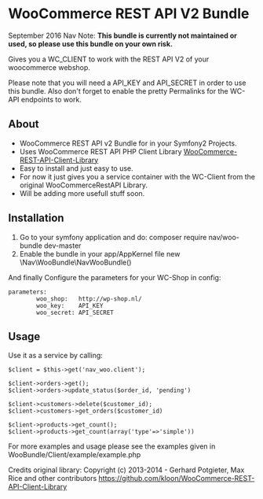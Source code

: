 WooCommerce REST API V2 Bundle
===

September 2016 Nav Note: 
**This bundle is currently not maintained or used, so please use this bundle on your own risk.**


Gives you a WC_CLIENT to work with the REST API V2 of
your woocommerce webshop. 

Please note that you will need a API_KEY and API_SECRET in order to use this bundle.
Also don't forget to enable the pretty Permalinks for the WC-API endpoints to work.

About
-------------
- WooCommerce REST API v2 Bundle for in your Symfony2 Projects.
- Uses WooCommerce REST API PHP Client Library [WooCommerce-REST-API-Client-Library](https://github.com/kloon/WooCommerce-REST-API-Client-Library) 
- Easy to install and just easy to use.
- For now it just gives you a service container with the WC-Client from the original WooCommerceRestAPI Library.
- Will be adding more usefull stuff soon. 

Installation
-------------
1. Go to your symfony application and do:
	composer require nav/woo-bundle dev-master
2. Enable the bundle in your app/AppKernel file 
    new \Nav\WooBundle\NavWooBundle()
    
And finally Configure the parameters for your WC-Shop in config:

    parameters:
            woo_shop:   http://wp-shop.nl/
            woo_key:    API_KEY
            woo_secret: API_SECRET

Usage
-------------
Use it as a service by calling:

    $client = $this->get('nav_woo.client');
    
    $client->orders->get();
    $client->orders->update_status($order_id, 'pending')
    
    $client->customers->delete($customer_id);
    $client->customers->get_orders($customer_id)
    
    $client->products->get_count(); 
    $client->products->get_count(array('type'=>'simple'))
    
For more examples and usage please see the examples given in
WooBundle/Client/example/example.php

Credits original library:
Copyright (c) 2013-2014 - Gerhard Potgieter, Max Rice and other contributors
https://github.com/kloon/WooCommerce-REST-API-Client-Library
    
    
    
    
